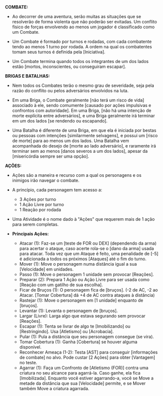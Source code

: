 **COMBATE:**
- Ao decorrer de uma aventura, serão muitas as situações que se resolverão de forma violenta que não poderão ser evitadas. Um conflito físico de forças envolvendo ao menos um jogador é classificado como um Combate.

- Um Combate é formado por turnos e rodadas, com cada combatente tendo ao menos 1 turno por rodada. A ordem na qual os combatentes tomam seus turnos é definida pela [Iniciativa].

- Um Combate termina quando todos os integrantes de um dos lados estão [mortos, inconscientes, ou conseguiram escapar].
  
**BRIGAS E BATALHAS:**
- Nem todos os Combates terão o mesmo grau de severidade, seja pela razão do conflito ou pelos adversários envolvidos na luta.

- Em uma Briga, o Combate geralmente [não terá um risco de vida] associado à ele, sendo comumente [causado por ações impulsivas e confrontos com autoridade]. Em uma Briga, [não há uma intenção de morte explícita entre adversários], e uma Briga geralmente irá terminar em um dos lados [se rendendo ou escapando].

- Uma Batalha é diferente de uma Briga, em que ela é iniciada por bestas ou pessoas com intenções [similarmente selvagens], e possui um [risco de morte] para ao menos um dos lados. Uma Batalha vem acompanhada do desejo de [morte ao lado adversário], e raramente irá terminar sem ao menos [danos severos a um dos lados], apesar da [misericórdia sempre ser uma opção].
  
**AÇÕES:**
- Ações são a maneira e recurso com a qual os personagens e os inimigos irão navegar o combate.

- A princípio, cada personagem tem acesso a: 
  - 3 Ações por turno
  - 1 Ação Livre por turno
  - 1 Reação por rodada

- Uma Atividade é o nome dado à "Ações" que requerem mais de 1 ação para serem completas.

- **Principais Ações:**
  - Atacar (1): Faz-se um [teste de FOR ou DEX] (dependendo da arma) para acertar o ataque, caso acerte rola-se o [dano da arma] usada para atacar. Toda vez que um Ataque é feito, uma penalidade de [-5] é adicionada a todos os próximos [Ataques] até o fim do turno.
  - Mover (1): Move o personagem numa distância igual a sua [Velocidade] em unidades.
  - Passo (1): Move o personagem 1 unidade sem provocar [Reações].
  - Preparar (2): Prepara 1 Ação ou Ação Livre para ser usada como [Reação com um gatilho de sua escolha].
  - Ficar de Bruços (1): O personagem fica de [bruços]. (-2 de AC, -2 ao Atacar. [Tomar Cobertura] dá +4 de AC contra ataques à distância)
  - Rastejar (1): Move o personagem em [1 unidade] enquanto de [bruços].
  - Levantar (1): Levanta o personagem de [bruços].
  - Largar (Livre): Larga algo que estava segurando sem provocar [Reações].
  - Escapar (1): Tenta se livrar de algo te [Imobilizando] ou [Restringindo]. Usa [Atletismo] ou [Acrobacia].
  - Pular (1): Pula a distância que seu personagem consegue (se vira).
  - Tomar Cobertura (1): Ganha [Cobertura] se houver alguma disponível.
  - Reconhecer Ameaça (1-2): Testa [AST] para conseguir [informações de combate] no alvo. Pode custar [2 Ações] para obter [Vantagem] no teste.
  - Agarrar (1): Faça um Confronto de [Atletismo (FOR)] contra uma criatura no seu alcance para agarrá-la. Caso ganhe, ela fica [Imobilizada]. Enquanto você estiver agarrando-a, você se Move a metade da distância que sua [Velocidade] permite, e se Mover também Move a criatura agarrada.
